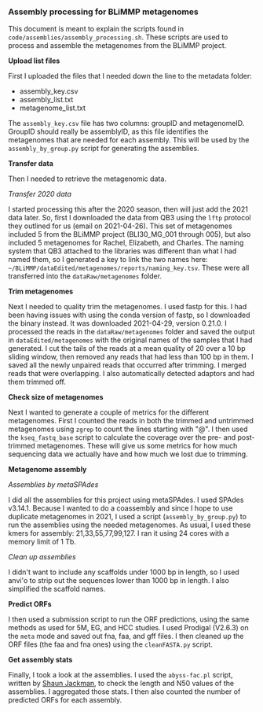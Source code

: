 ### Assembly processing for BLiMMP metagenomes

This document is meant to explain the scripts found in `code/assemblies/assembly_processing.sh`.
These scripts are used to process and assemble the metagenomes from the BLiMMP project.


**Upload list files**

First I uploaded the files that I needed down the line to the metadata folder:
- assembly_key.csv
- assembly_list.txt
- metagenome_list.txt

The `assembly_key.csv` file has two columns: groupID and metagenomeID.
GroupID should really be assemblyID, as this file identifies the metagenomes that are needed for each assembly.
This will be used by the `assembly_by_group.py` script for generating the assemblies.


**Transfer data**

Then I needed to retrieve the metagenomic data.

*Transfer 2020 data*

I started processing this after the 2020 season, then will just add the 2021 data later.
So, first I downloaded the data from QB3 using the `lftp` protocol they outlined for us (email on 2021-04-26).
This set of metagenomes included 5 from the BLiMMP project (BLI30_MG_001 through 005), but also included 5 metagenomes for Rachel, Elizabeth, and Charles.
The naming system that QB3 attached to the libraries was different than what I had named them, so I generated a key to link the two names here: `~/BLiMMP/dataEdited/metagenomes/reports/naming_key.tsv`.
These were all transferred into the `dataRaw/metagenomes` folder.


**Trim metagenomes**

Next I needed to quality trim the metagenomes.
I used fastp for this.
I had been having issues with using the conda version of fastp, so I downloaded the binary instead.
It was downloaded 2021-04-29, version 0.21.0.
I processed the reads in the `dataRaw/metagenomes` folder and saved the output in `dataEdited/metagenomes` with the original names of the samples that I had generated.
I cut the tails of the reads at a mean quality of 20 over a 10 bp sliding window, then removed any reads that had less than 100 bp in them.
I saved all the newly unpaired reads that occurred after trimming.
I merged reads that were overlapping.
I also automatically detected adaptors and had them trimmed off.


**Check size of metagenomes**

Next I wanted to generate a couple of metrics for the different metagenomes.
First I counted the reads in both the trimmed and untrimmed metagenomes using `zgrep` to count the lines starting with "@".
I then used the `kseq_fastq_base` script to calculate the coverage over the pre- and post-trimmed metagenomes.
These will give us some metrics for how much sequencing data we actually have and how much we lost due to trimming.


**Metagenome assembly**

*Assemblies by metaSPAdes*

I did all the assemblies for this project using metaSPAdes.
I used SPAdes v3.14.1.
Because I wanted to do a coassembly and since I hope to use duplicate metagenomes in 2021, I used a script (`assembly_by_group.py`) to run the assemblies using the needed metagenomes.
As usual, I used these kmers for assembly: 21,33,55,77,99,127.
I ran it using 24 cores with a memory limit of 1 Tb.

*Clean up assemblies*

I didn't want to include any scaffolds under 1000 bp in length, so I used anvi'o to strip out the sequences lower than 1000 bp in length.
I also simplified the scaffold names.


**Predict ORFs**

I then used a submission script to run the ORF predictions, using the same methods as used for 5M, EG, and HCC studies.
I used Prodigal (V2.6.3) on the `meta` mode and saved out fna, faa, and gff files.
I then cleaned up the ORF files (the faa and fna ones) using the `cleanFASTA.py` script.


**Get assembly stats**

Finally, I took a look at the assemblies.
I used the `abyss-fac.pl` script, written by [Shaun Jackman](sjackman@bcgsc.ca), to check the length and N50 values of the assemblies.
I aggregated those stats.
I then also counted the number of predicted ORFs for each assembly.

